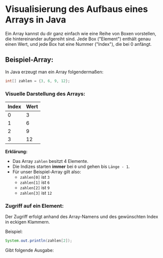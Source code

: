 # Visualisierung des Aufbaus eines Arrays in Java

Ein Array kannst du dir ganz einfach wie eine Reihe von Boxen vorstellen, die hintereinander aufgereiht sind. Jede Box ("Element") enthält genau einen Wert, und jede Box hat eine Nummer ("Index"), die bei 0 anfängt.

## Beispiel-Array:

In Java erzeugt man ein Array folgendermaßen:

```java
int[] zahlen = {3, 6, 9, 12};
```

### Visuelle Darstellung des Arrays:

| Index | Wert |
|-------|------|
| 0     | 3    |
| 1     | 6    |
| 2     | 9    |
| 3     | 12   |

**Erklärung:**

- Das Array `zahlen` besitzt 4 Elemente.
- Die Indizes starten **immer** bei `0` und gehen bis `Länge - 1`.
- Für unser Beispiel-Array gilt also:
  - `zahlen[0]` ist `3`
  - `zahlen[1]` ist `6`
  - `zahlen[2]` ist `9`
  - `zahlen[3]` ist `12`

### Zugriff auf ein Element:

Der Zugriff erfolgt anhand des Array-Namens und des gewünschten Index in eckigen Klammern.

Beispiel:

```java
System.out.println(zahlen[2]);
```

Gibt folgende Ausgabe:

